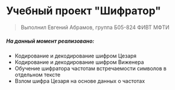 # Учебный проект "Шифратор"
> Выполнил Евгений Абрамов, группа Б05-824 ФИВТ МФТИ
##### На данный момент реализовано:
 - Кодирование и декодирование шифром Цезаря
 - Кодирование и декодирование шифром Виженера
 - Обучение шифратора частотам встречаемости символов в отдельном тексте
 - Взлом шифра Цезаря на основе данных о частотах
